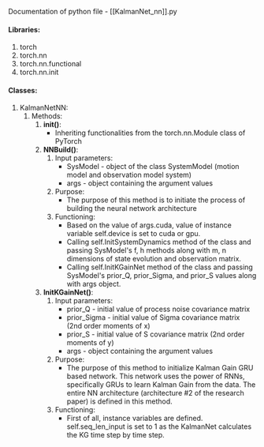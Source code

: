 Documentation of python file - [[KalmanNet_nn]].py


#### Libraries:
1) torch
2) torch.nn
3) torch.nn.functional
4) torch.nn.init


#### Classes:
1) KalmanNetNN:
	1) Methods:
		1) __init()__:
			- Inheriting functionalities from the torch.nn.Module class of PyTorch
		2) __NNBuild()__:
			1) Input parameters:
				- SysModel - object of the class SystemModel (motion model and observation model system)
				- args - object containing the argument values
			2) Purpose:
				- The purpose of this method is to initiate the process of building the neural network architecture
			3) Functioning:
				- Based on the value of args.cuda, value of instance variable self.device is set to cuda or gpu.
				- Calling self.InitSystemDynamics method of the class and passing SysModel's f, h methods along with m, n dimensions of state evolution and observation matrix.
				- Calling self.InitKGainNet method of the class and passing SysModel's prior_Q, prior_Sigma, and prior_S values along with args object.
		3) __InitKGainNet()__:
			1) Input parameters:
				- prior_Q - initial value of process noise covariance matrix
				- prior_Sigma - initial value of Sigma covariance matrix (2nd order moments of x)
				- prior_S - initial value of S covariance matrix (2nd order moments of y)
				- args - object containing the argument values
			2) Purpose:
				- The purpose of this method to initialize Kalman Gain GRU based network. This network uses the power of RNNs, specifically GRUs to learn Kalman Gain from the data. The entire NN architecture (architecture #2 of the research paper) is defined in this method.
			3) Functioning:
				- First of all, instance variables are defined. self.seq_len_input is set to 1 as the KalmanNet calculates the KG time step by time step. 
